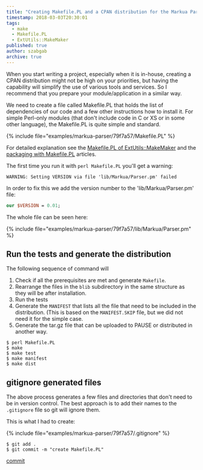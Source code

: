```yaml
---
title: "Creating Makefile.PL and a CPAN distribution for the Markua Parser"
timestamp: 2018-03-03T20:30:01
tags:
  - make
  - Makefile.PL
  - ExtUtils::MakeMaker
published: true
author: szabgab
archive: true
---
```



When you start writing a project, especially when it is in-house, creating a CPAN distribution might not be high on
your priorities, but having the capability will simplify the use of various tools and services. So I recommend that
you prepare your module/application in a similar way.


We need to create a file called Makefile.PL that holds the list of dependencies of our code and a few other instructions
how to install it. For simple Perl-only modules (that don't include code in C or XS or in some other language), the Makefile.PL
is quite simple and standard.

{% include file="examples/markua-parser/79f7a57/Makefile.PL" %}

For detailed explanation see the [Makefile.PL of ExtUtils::MakeMaker](/makefile-pl-of-extutils-makemaker)
and the [packaging with Makefile.PL](/packaging-with-makefile-pl) articles.


The first time you run it with `perl Makefile.PL` you'll get a warning:

```
WARNING: Setting VERSION via file 'lib/Markua/Parser.pm' failed
```

In order to fix this we add the version number to the 'lib/Markua/Parser.pm' file:

```perl
our $VERSION = 0.01;
```

The whole file can be seen here:

{% include file="examples/markua-parser/79f7a57/lib/Markua/Parser.pm" %}

## Run the tests and generate the distribution

The following sequence of command will

1. Check if all the prerequisites are met and generate `Makefile`.
1. Rearrange the files in the `blib` subdirectory in the same structure as they will be after installation.
1. Run the tests
1. Generate the `MANIFEST` that lists all the file that need to be included in the distribution. (This is based on the `MANIFEST.SKIP` file, but we did not need it for the simple case.
1. Generate the tar.gz file that can be uploaded to PAUSE or distributed in another way.

```
$ perl Makefile.PL
$ make
$ make test
$ make manifest
$ make dist
```

## gitignore generated files

The above process generates a few files and directories that don't need to be in version control.
The best approach is to add their names to the `.gitignore` file so git will ignore them.

This is what I had to create:

{% include file="examples/markua-parser/79f7a57/.gitignore" %}

```
$ git add .
$ git commit -m "create Makefile.PL"
```

[commit](https://github.com/szabgab/perl5-markua-parser/commit/79f7a57fd459144a0720e99abeae7191a622ee1f)


